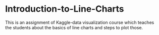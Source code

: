 # Introduction-to-Line-Charts
This is an assignment of Kaggle-data visualization course which teaches the students about the basics of line charts  and steps to plot  those.
